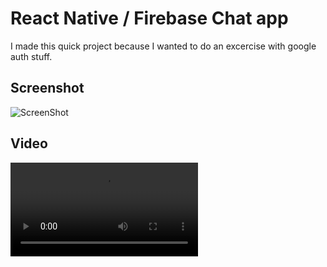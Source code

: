 # React Native / Firebase Chat app
I made this quick project because I wanted to do an excercise with google auth stuff. 

## Screenshot

![ScreenShot](./public/screnshotforreadme.PNG)

## Video

![Video](./public/video.MOV)
